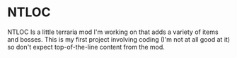 # NTLOC
NTLOC Is a little terraria mod I'm working on that adds a variety of items and bosses. This is my first project involving coding (I'm not at all good at it) so don't expect top-of-the-line content from the mod.
